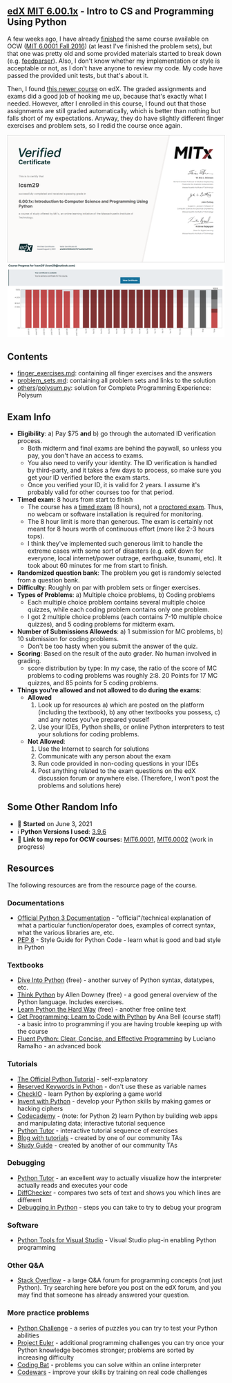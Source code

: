 ## [edX MIT 6.00.1x](https://www.edx.org/course/introduction-to-computer-science-and-programming-7) - Intro to CS and Programming Using Python
A few weeks ago, I have already [finished](https://github.com/lcsm29/MIT6.0001) the same course available on OCW ([MIT 6.0001 Fall 2016](https://ocw.mit.edu/courses/electrical-engineering-and-computer-science/6-0001-introduction-to-computer-science-and-programming-in-python-fall-2016/)) (at least I've finished the problem sets), but that one was pretty old and some provided materials started to break down (e.g. [feedparser](https://github.com/lcsm29/MIT6.0001/commit/c53684d2d6d06465bd0d08087161be7b7d529ee4#diff-d3d78a8e23517614c0c0c8a862b804341cf46d02c80d4db7a515b0f0d299468e)). Also, I don't know whether my implementation or style is acceptable or not, as I don't have anyone to review my code. My code have passed the provided unit tests, but that's about it.

Then, I found [this newer course](https://www.edx.org/course/introduction-to-computer-science-and-programming-7) on edX. The graded assignments and exams did a good job of hooking me up, because that's exactly what I needed. However, after I enrolled in this course, I found out that those assignments are still graded automatically, which is better than nothing but falls short of my expectations. Anyway, they do have slightly different finger exercises and problem sets, so I redid the course once again.

[![Certificate](https://github.com/lcsm29/edx-mit-6.00.1x/blob/main/cert.png?raw=true)](https://courses.edx.org/certificates/a5e8444108fe4527871ae5b22a9ff203)
![Progress](https://github.com/lcsm29/edx-mit-6.00.1x/blob/main/progress.png?raw=true)

## Contents
* [finger_exercises.md](https://github.com/lcsm29/edx-mit-6.00.1x/blob/main/finger_exercises.md): containing all finger exercises and the answers
* [problem_sets.md](https://github.com/lcsm29/edx-mit-6.00.1x/blob/main/problem_sets.md): containing all problem sets and links to the solution
* [others](https://github.com/lcsm29/edx-mit-6.00.1x/tree/main/others)/[polysum.py](https://github.com/lcsm29/edx-mit-6.00.1x/blob/main/others/polysum.py): solution for Complete Programming Experience: Polysum

## Exam Info
* **Eligibility**: a) Pay $75 **and** b) go through the automated ID verification process.
  * Both midterm and final exams are behind the paywall, so unless you pay, you don't have an access to exams.
  * You also need to verify your identity. The ID verification is handled by third-party, and it takes a few days to process, so make sure you get your ID verified before the exam starts.
  * Once you verified your ID, it is valid for 2 years. I assume it's probably valid for other courses too for that period.
* **Timed exam**: 8 hours from start to finish
  * The course has a [timed exam](https://support.edx.org/hc/en-us/articles/360000037728) (8 hours), not a [proctored exam](https://support.edx.org/hc/en-us/articles/207249428). Thus, no webcam or software installation is required for monitoring.
  * The 8 hour limit is more than generous. The exam is certainly not meant for 8 hours worth of continuous effort (more like 2-3 hours tops).
  * I think they've implemented such generous limit to handle the extreme cases with some sort of disasters (e.g. edX down for everyone, local internet/power outrage, earthquake, tsunami, etc). It took about 60 minutes for me from start to finish.
* **Randomized question bank**: The problem you get is randomly selected from a question bank.
* **Difficulty**: Roughly on par with problem sets or finger exercises.
* **Types of Problems**: a) Multiple choice problems, b) Coding problems
  * Each multiple choice problem contains several multiple choice quizzes, while each coding problem contains only one problem.
  * I got 2 multiple choice problems (each contains 7-10 multiple choice quizzes), and 5 coding problems for midterm exam.
* **Number of Submissions Alloweds**: a) 1 submission for MC problems, b) 10 submission for coding problems.
  * Don't be too hasty when you submit the answer of the quiz.
* **Scoring**: Based on the result of the auto grader. No human involved in grading.
  * score distribution by type: In my case, the ratio of the score of MC problems to coding problems was roughly 2:8. 20 Points for 17 MC quizzes, and 85 points for 5 coding problems.
* **Things you're allowed and not allowed to do during the exams**:
  * **Allowed**
    1. Look up for resources a) which are posted on the platform (including the textbook), b) any other textbooks you possess, c) and any notes you've prepared youself
    2. Use your IDEs, Python shells, or online Python interpreters to test your solutions for coding problems.
  * **Not Allowed**:
    1. Use the Internet to search for solutions
    2. Communicate with any person about the exam
    3. Run code provided in non-coding questions in your IDEs
    4. Post anything related to the exam questions on the edX discussion forum or anywhere else. (Therefore, I won't post the problems and solutions here)

## Some Other Random Info
* 📅 **Started** on June 3, 2021
* ℹ️ **Python Versions I used**: [3.9.6](https://www.python.org/downloads/release/python-396/)
* 🔗 **Link to my repo for OCW courses:** [MIT6.0001](https://github.com/lcsm29/MIT6.0001), [MIT6.0002](https://github.com/lcsm29/MIT6.0002) (work in progress)

## Resources
The following resources are from the resource page of the course.

### Documentations
* [Official Python 3 Documentation](https://docs.python.org/3/library/index.html) - "official"/technical explanation of what a particular function/operator does, examples of correct syntax, what the various libraries are, etc.
* [PEP 8](https://www.python.org/dev/peps/pep-0008/) - Style Guide for Python Code - learn what is good and bad style in Python

### Textbooks
* [Dive Into Python](https://diveintopython3.problemsolving.io/) (free) - another survey of Python syntax, datatypes, etc.
* [Think Python](https://greenteapress.com/wp/think-python-2e/) by Allen Downey (free) - a good general overview of the Python language. Includes exercises.
* [Learn Python the Hard Way](https://learnpythonthehardway.org/python3/) (free) - another free online text
* [Get Programming: Learn to Code with Python](https://www.manning.com/books/get-programming) by Ana Bell (course staff) - a basic intro to programming if you are having trouble keeping up with the course
* [Fluent Python: Clear, Concise, and Effective Programming](https://www.oreilly.com/library/view/fluent-python/9781491946237/) by Luciano Ramalho - an advanced book

### Tutorials
* [The Official Python Tutorial](https://docs.python.org/3/tutorial/) - self-explanatory
* [Reserved Keywords in Python](https://docs.python.org/3.0/reference/lexical_analysis.html#id8) - don't use these as variable names
* [CheckIO](https://checkio.org/) - learn Python by exploring a game world
* [Invent with Python](https://inventwithpython.com/) - develop your Python skills by making games or hacking ciphers
* [Codecademy](https://www.codecademy.com/catalog) - (note: for Python 2) learn Python by building web apps and manipulating data; interactive tutorial sequence
* [Python Tutor](http://www.pythontutor.com/) - interactive tutorial sequence of exercises
* [Blog with tutorials](https://mitxcsjourney.blogspot.com/) - created by one of our community TAs
* [Study Guide](https://docs.google.com/document/d/1oMYRnogRrGgCtz-26E8hJYLp7Bm99JS1SP4lhdXvqpw/edit#heading=h.wkdtdlnax0u3) - created by another of our community TAs

### Debugging
* [Python Tutor](http://www.pythontutor.com/) - an excellent way to actually visualize how the interpreter actually reads and executes your code
* [DiffChecker](https://www.diffchecker.com/) - compares two sets of text and shows you which lines are different
* [Debugging in Python](https://pythonconquerstheuniverse.wordpress.com/2009/09/10/debugging-in-python/) - steps you can take to try to debug your program

### Software
* [Python Tools for Visual Studio](https://microsoft.github.io/PTVS/) - Visual Studio plug-in enabling Python programming

### Other Q&A
* [Stack Overflow](https://stackoverflow.com/questions/tagged/python) - a large Q&A forum for programming concepts (not just Python). Try searching here before you post on the edX forum, and you may find that someone has already answered your question.

### More practice problems
* [Python Challenge](http://www.pythonchallenge.com/) - a series of puzzles you can try to test your Python abilities
* [Project Euler](https://projecteuler.net/) - additional programming challenges you can try once your Python knowledge becomes stronger; problems are sorted by increasing difficulty
* [Coding Bat](https://codingbat.com/python) - problems you can solve within an online interpreter
* [Codewars](https://www.codewars.com/?language=python) - improve your skills by training on real code challenges
